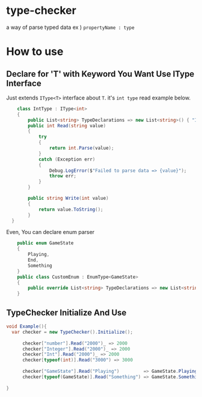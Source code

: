 # type-checker
 a way of parse typed data ex ) `propertyName : type`

# How to use

## Declare for 'T' with Keyword You Want Use IType Interface
Just extends `IType<T>` interface about `T`. it's `int type` read example below.

```cs  
    class IntType : IType<int>
    {
        public List<string> TypeDeclarations => new List<string>() { "Int", "Number", "Integer" }; 
        public int Read(string value)
        {
            try
            {
                return int.Parse(value);
            }
            catch (Exception err)
            {
                Debug.LogError($"Failed to parse data => {value}");
                throw err;
            }
        }

        public string Write(int value)
        {
            return value.ToString();
        } 
  }
```
Even, You can declare enum parser

```cs
    public enum GameState
    { 
        Playing,
        End,
        Something
    } 
    public class CustomEnum : EnumType<GameState>
    {
        public override List<string> TypeDeclarations => new List<string>(){ "GameState"};
    }
```


## 

## TypeChecker Initialize And Use

```cs
void Example(){
  var checker = new TypeChecker().Initialize();
  
      checker["number"].Read("2000")_ => 2000 
      checker["Integer"].Read("2000")_ => 2000
      checker["Int"].Read("2000")_ => 2000
      checker[typeof(int)].Read("3000") => 3000 
      
      checker["GameState"].Read("Playing")         => GameState.Playing
      checker[typeof(GameState)].Read("Something") => GameState.Something
       
}
```
 
 
